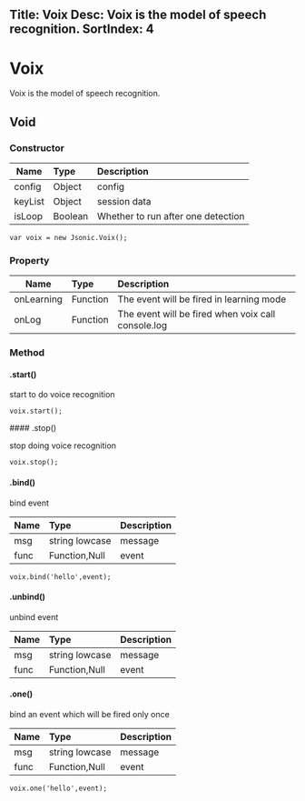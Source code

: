 Title: Voix
Desc: Voix is the model of speech recognition.
SortIndex: 4
---
# Voix

Voix is the model of speech recognition.

## Void

### Constructor

| Name      | Type     | Description                       |
|-----------|:---------|:----------------------------------|
|config     |Object    |config                             |
|keyList    |Object    |session data                       |
|isLoop	  |Boolean   |Whether to run after one detection |

```
var voix = new Jsonic.Voix();
```

### Property

| Name      | Type     | Description                                       |
|-----------|:---------|:--------------------------------------------------|
|onLearning |Function  |The event will be fired in learning mode           |                          
|onLog      |Function  |The event will be fired when voix call console.log |              

### Method

#### .start()

start to do voice recognition

```
voix.start();
```

#### .stop()

stop doing voice recognition

```
voix.stop();
```

#### .bind()

bind event

| Name      | Type         | Description                                       |
|-----------|:-------------|:--------------------------------------------------|
|msg        |string lowcase|message                                            |                          
|func       |Function,Null |event                                              |  

```
voix.bind('hello',event);
```

#### .unbind()

unbind event

| Name      | Type         | Description                                       |
|-----------|:-------------|:--------------------------------------------------|
|msg        |string lowcase|message                                            |                          
|func       |Function,Null |event                                              |

#### .one()

bind an event which will be fired only once

| Name      | Type         | Description                                       |
|-----------|:-------------|:--------------------------------------------------|
|msg        |string lowcase|message                                            |                          
|func       |Function,Null |event                                              |

```
voix.one('hello',event);
```

